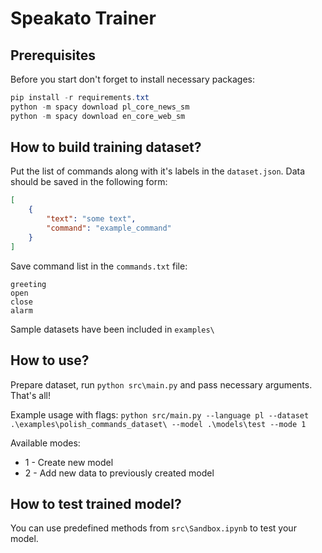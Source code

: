 # Speakato Trainer
## Prerequisites
Before you start don't forget to install necessary packages:
```powershell
pip install -r requirements.txt
python -m spacy download pl_core_news_sm
python -m spacy download en_core_web_sm
```

## How to build training dataset?
Put the list of commands along with it's labels in the ```dataset.json```. Data should be saved in the following form:
```json
[
    {
        "text": "some text",
        "command": "example_command"
    }
]
```
Save command list in the ```commands.txt``` file:
```
greeting
open
close
alarm
```
Sample datasets have been included in ```examples\```

## How to use?
Prepare dataset, run ```python src\main.py``` and pass necessary arguments. That's all!

Example usage with flags:
```python src/main.py --language pl --dataset .\examples\polish_commands_dataset\ --model .\models\test --mode 1```

Available modes:
- 1 - Create new model
- 2 - Add new data to previously created model

## How to test trained model?
You can use predefined methods from ```src\Sandbox.ipynb``` to test your model. 